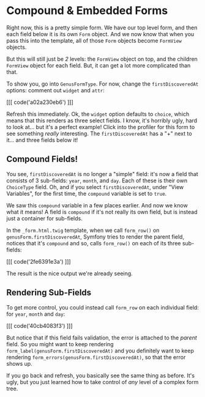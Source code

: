 # Compound & Embedded Forms

Right now, this is a pretty simple form. We have our top level form, and then
each field below it is its own `Form` object. And we now know that when you pass
this into the template, all of those `Form` objects become `FormView` objects.

But this will still just be *2* levels: the `FormView` object on top, and the children
`FormView` object for each field. But, it can get a lot more complicated than that.

To show you, go into `GenusFormType`. For now, change the `firstDiscoveredAt` options:
comment out `widget` and `attr`:

[[[ code('a02a230eb6') ]]]

Refresh this immediately. Ok, the `widget` option defaults to `choice`, which means
that this renders as three select fields. I know, it's horribly ugly, hard to look
at... but it's a perfect example! Click into the profiler for this form to see
something *really* interesting. The `firstDiscoveredAt` has a "+" next to it...
and three fields below it!

## Compound Fields!

You see, `firstDiscoveredAt` is no longer a "simple" field: it's now a field that
consists of 3 sub-fields: `year`, `month`, and `day`. Each of these is their own
`ChoiceType` field. Oh, and if you select `firstDiscoveredAt`, under "View Variables",
for the first time, the `compound` variable is set to `true`.

We saw this `compound` variable in a few places earlier. And now we know what it
means! A field is `compound` if it's not really its own field, but is instead just
a container for sub-fields.

In the `_form.html.twig` template, when we call `form_row()` on
`genusForm.firstDiscoveredAt`, Symfony tries to render the parent field, notices
that it's `compound` and so, calls `form_row()` on each of its three sub-fields:

[[[ code('2fe6391e3a') ]]]

The result is the nice output we're already seeing.

## Rendering Sub-Fields

To get more control, you could instead call `form_row` on each individual field:
for `year`, `month` and `day`:

[[[ code('40cb4083f3') ]]]

But notice that if this field fails validation, the error is attached to the *parent*
field. So you might want to keep rendering `form_label(genusForm.firstDiscoveredAt)`
and you definitely want to keep rendering `form_errors(genusForm.firstDiscoveredAt)`,
so that the error shows up.

If you go back and refresh, you basically see the same thing as before. It's
ugly, but you just learned how to take control of *any* level of a complex form tree.

